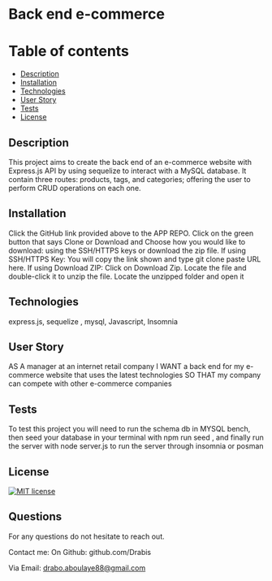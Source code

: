 # Back end e-commerce

# Table of contents

- [Description](#description)
- [Installation](#installation)
- [Technologies](#technologies)
- [User Story](#userstory)
- [ Tests ](#Tests)
- [License](#license)

## Description

This project aims to create the back end of an e-commerce website with Express.js API by using sequelize to interact with a MySQL database. It contain three routes: products, tags, and categories; offering the user to perform CRUD operations on each one. 

## Installation

Click the GitHub link provided above to the APP REPO. Click on the green button that says Clone or Download and Choose how you would like to download: using the SSH/HTTPS keys or download the zip file. If using SSH/HTTPS Key: You will copy the link shown and type git clone paste URL here. If using Download ZIP: Click on Download Zip. Locate the file and double-click it to unzip the file. Locate the unzipped folder and open it

## Technologies

express.js, sequelize , mysql, Javascript, Insomnia


## User Story

AS A manager at an internet retail company
I WANT a back end for my e-commerce website that uses the latest technologies
SO THAT my company can compete with other e-commerce companies

## Tests

To test this project you will need to run the schema db in MYSQL bench, then seed your database in your terminal with npm run seed , and finally run the server with node server.js to run the server through insomnia or posman

## License

[![MIT license](https://img.shields.io/badge/License-MIT-blue.svg)](https://lbesson.mit-license.org/)

## Questions

For any questions do not hesitate to reach out.

Contact me:
On Github: github.com/Drabis

Via Email: drabo.aboulaye88@gmail.com
